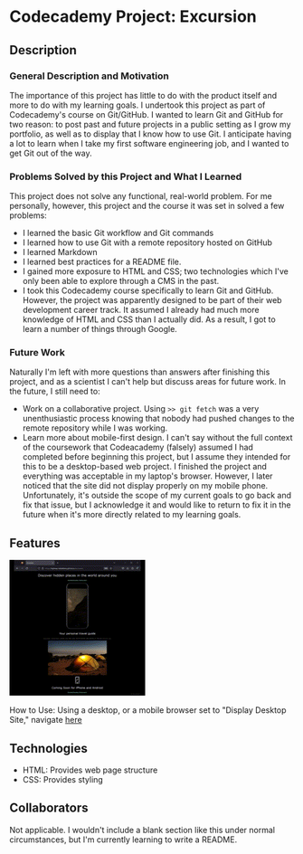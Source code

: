 # Codecademy Project: Excursion

## Description
### General Description and Motivation
The importance of this project has little to do with the product itself and more to do with my learning goals. I undertook this project as part of Codecademy's course on Git/GitHub. I wanted to learn Git and GitHub for two reason: to post past and future projects in a public setting as I grow my portfolio, as well as to display that I know how to use Git. I anticipate having a lot to learn when I take my first software engineering job, and I wanted to get Git out of the way.

### Problems Solved by this Project and What I Learned
This project does not solve any functional, real-world problem. For me personally, however, this project and the course it was set in solved a few problems:
* I learned the basic Git workflow and Git commands
* I learned how to use Git with a remote repository hosted on GitHub
* I learned Markdown
* I learned best practices for a README file.
* I gained more exposure to HTML and CSS; two technologies which I've only been able to explore through a CMS in the past.
* I took this Codecademy course specifically to learn Git and GitHub. However, the project was apparently designed to be part of their web development career track. It assumed I already had much more knowledge of HTML and CSS than I actually did. As a result, I got to learn a number of things through Google.

### Future Work
Naturally I'm left with more questions than answers after finishing this project, and as a scientist I can't help but discuss areas for future work. In the future, I still need to:
* Work on a collaborative project. Using `>> git fetch` was a very unenthusiastic process knowing that nobody had pushed changes to the remote repository while I was working.
* Learn more about mobile-first design. I can't say without the full context of the coursework that Codeacademy (falsely) assumed I had completed before beginning this project, but I assume they intended for this to be a desktop-based web project. I finished the project and everything was acceptable in my laptop's browser. However, I later noticed that the site did not display properly on my mobile phone. Unfortunately, it's outside the scope of my current goals to go back and fix that issue, but I acknowledge it and would like to return to fix it in the future when it's more directly related to my learning goals.

## Features
![image](demo.gif)

How to Use:
Using a desktop, or a mobile browser set to "Display Desktop Site," navigate [here](https://highway-kebabbery.github.io/excursion/)

## Technologies
* HTML: Provides web page structure
* CSS: Provides styling

## Collaborators
Not applicable. I wouldn't include a blank section like this under normal circumstances, but I'm currently learning to write a README.